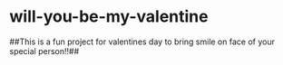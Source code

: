 # will-you-be-my-valentine

##This is a fun project for valentines day to bring smile on face of your special person!!##
